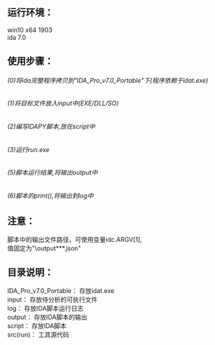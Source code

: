 ## 运行环境：
win10 x64 1903  
ida 7.0

## 使用步骤：
###### (0)将ida完整程序拷贝到"IDA_Pro_v7.0_Portable"下(程序依赖于idat.exe)  
###### (1)将目标文件放入input中(EXE/DLL/SO)  
###### (2)编写IDAPY脚本,放在script中  
###### (3)运行run.exe  
###### (5)脚本运行结果,将输出output中  
###### (6)脚本的print(),将输出到log中  

## 注意：
脚本中的输出文件路径，可使用变量idc.ARGV[1],  
值固定为"\output\***.json"

## 目录说明：
IDA_Pro_v7.0_Portable： 存放idat.exe  
input：                 存放待分析的可执行文件  
log：                   存放IDA脚本运行日志  
output：                存放IDA脚本的输出  
script：                存放IDA脚本  
src(run)：              工具源代码  
